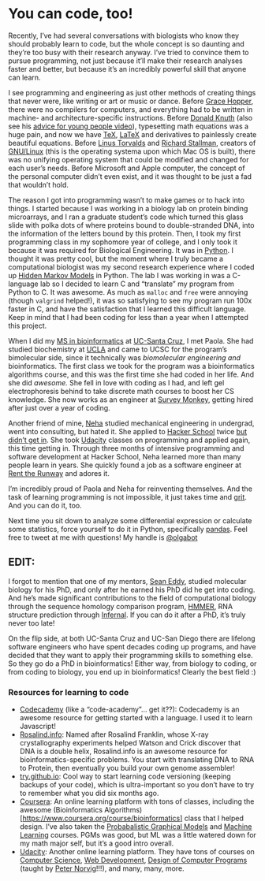 <!--
id: 67789069297
link: http://blog.olgabotvinnik.com/post/67789069297/you-can-code-too
slug: you-can-code-too
date: Fri Nov 22 2013 14:48:00 GMT-0800 (PST)
raw: {"blog_name":"sciencemeetproductivity","id":67789069297,"post_url":"http://blog.olgabotvinnik.com/post/67789069297/you-can-code-too","slug":"you-can-code-too","type":"text","date":"2013-11-22 22:48:00 GMT","timestamp":1385160480,"state":"published","format":"markdown","reblog_key":"fMzdSwQD","tags":["python","programming","bioinformatics"],"short_url":"http://tmblr.co/ZStENu-8Ynln","highlighted":[],"note_count":60,"title":"You can code, too!","body":"<p>Recently, I&#8217;ve had several conversations with biologists who know they should probably learn to code, but the whole concept is so daunting and they&#8217;re too busy with their research anyway. I&#8217;ve tried to convince them to pursue programming, not just because it&#8217;ll make their research analyses faster and better, but because it&#8217;s an incredibly powerful skill that anyone can learn.</p>\n\n<p>I see programming and engineering as just other methods of creating things that never were, like writing or art or music or dance. Before <a href=\"http://en.wikipedia.org/wiki/Grace_Hopper\" target=\"_blank\">Grace Hopper</a>, there were no compilers for computers, and everything had to be written in machine- and architecture-specific instructions. Before <a href=\"http://www-cs-faculty.stanford.edu/~knuth/\" target=\"_blank\">Donald Knuth</a> (also see his <a href=\"http://www.youtube.com/watch?v=75Ju0eM5T2c\" target=\"_blank\">advice for young people video</a>), typesetting math equations was a huge pain, and now we have <a href=\"http://www.tug.org/texlive/\" target=\"_blank\">TeX</a>, <a href=\"http://en.wikipedia.org/wiki/LaTeX\" target=\"_blank\">LaTeX</a> and derivatives to painlessly create beautiful equations. Before <a href=\"http://en.wikipedia.org/wiki/Linus_Torvalds\" target=\"_blank\">Linus Torvalds</a> and <a href=\"http://en.wikipedia.org/wiki/Richard_stallman\" target=\"_blank\">Richard Stallman</a>, creators of <a href=\"https://www.gnu.org/gnu/linux-and-gnu.html\" target=\"_blank\">GNU/Linux</a> (this is the operating systema upon which Mac OS is built), there was no unifying operating system that could be modified and changed for each user&#8217;s needs. Before Microsoft and Apple computer, the concept of the personal computer didn&#8217;t even exist, and it was thought to be just a fad that wouldn&#8217;t hold.</p>\n\n<p>The reason I got into programming wasn&#8217;t to make games or to hack into things. I started because I was working in a biology lab on protein binding microarrays, and I ran a graduate student&#8217;s code which turned this glass slide with polka dots of where proteins bound to double-stranded DNA, into the information of the letters bound by this protein. Then, I took my first programming class in my sophomore year of college, and I only took it because it was required for Biological Engineering. It was in <a href=\"http://www.python.org/\" target=\"_blank\">Python</a>. I thought it was pretty cool, but the moment where I truly became a computational biologist was my second research experience where I coded up <a href=\"http://www.nature.com/nbt/journal/v22/n10/full/nbt1004-1315.html\" target=\"_blank\">Hidden Markov Models</a> in Python. The lab I was working in was a C-language lab so I decided to learn C and &#8220;translate&#8221; my program from Python to C. It was awesome. As much as <code>malloc</code> and <code>free</code> were annoying (though <code>valgrind</code> helped!), it was so satisfying to see my program run 100x faster in C, and have the satisfaction that I learned this difficult language. Keep in mind that I had been coding for less than a year when I attempted this project.</p>\n\n<p>When I did my <a href=\"http://bme.soe.ucsc.edu/\" target=\"_blank\">MS in bioinformatics</a> at <a href=\"http://www.ucsc.edu/\" target=\"_blank\">UC-Santa Cruz</a>, I met Paola. She had studied biochemistry at <a href=\"http://www.ucla.edu/\" target=\"_blank\">UCLA</a> and came to UCSC for the program&#8217;s bimolecular side, since it technically was <em>biomolecular engineering and</em> bioinformatics. The first class we took for the program was a bioinformatics algorithms course, and this was the first time she had coded in her life. And she did <em>awesome.</em> She fell in love with coding as I had, and left gel electrophoresis behind to take discrete math courses to boost her CS knowledge. She now works as an engineer at <a href=\"https://www.surveymonkey.com/\" target=\"_blank\">Survey Monkey</a>, getting hired after just over a year of coding.</p>\n\n<p>Another friend of mine, <a href=\"http://www.nehalita.com/\" target=\"_blank\">Neha</a> studied mechanical engineering in undergrad, went into consulting, but hated it. She applied to <a href=\"https://www.hackerschool.com/\" target=\"_blank\">Hacker School</a> twice <a href=\"http://nerdneha.tumblr.com/post/48064403230/try-try-again-a-lesson-in-persistence\" target=\"_blank\">but didn&#8217;t get in</a>. She took <a href=\"https://www.udacity.com/\" target=\"_blank\">Udacity</a> classes on programming and applied again, this time getting in. Through three months of intensive programming and software development at Hacker School, Neha learned more than many people learn in years. She quickly found a job as a software engineer at <a href=\"http://www.renttherunway.com/rtr_home\" target=\"_blank\">Rent the Runway</a> and adores it.</p>\n\n<p>I&#8217;m incredibly proud of Paola and Neha for reinventing themselves. And the task of learning programming is not impossible, it just takes time and <a href=\"http://www.huffingtonpost.com/tedtalks/angela-lee-duckworth-tedtalk_b_4277459.html\" target=\"_blank\">grit</a>. And you can do it, too.</p>\n\n<p>Next time you sit down to analyze some differential expression or calculate some statistics, force yourself to do it in Python, specifically <a href=\"http://pandas.pydata.org\" target=\"_blank\">pandas</a>. Feel free to tweet at me with questions! My handle is <a href=\"https://twitter.com/olgabot\" target=\"_blank\">@olgabot</a></p>\n\n<h2>EDIT:</h2>\n\n<p>I forgot to mention that one of my mentors, <a href=\"http://en.wikipedia.org/wiki/Sean_Eddy\" target=\"_blank\">Sean Eddy</a>, studied molecular biology for his PhD, and only after he earned his PhD did he get into coding. And he&#8217;s made significant contributions to the field of computational biology through the sequence homology comparison program, <a href=\"http://hmmer.janelia.org/\" target=\"_blank\">HMMER</a>, RNA structure prediction through <a href=\"http://infernal.janelia.org/\" target=\"_blank\">Infernal</a>. If you can do it after a PhD, it&#8217;s truly never too late!</p>\n\n<p>On the flip side, at both UC-Santa Cruz and UC-San Diego there are lifelong software engineers who have spent decades coding up programs, and have decided that they want to apply their programming skills to something else. So they go do a PhD in bioinformatics! Either way, from biology to coding, or from coding to biology, you end up in bioinformatics! Clearly the best field :)</p>\n\n<h3>Resources for learning to code</h3>\n\n<ul><li><a href=\"http://www.codecademy.com/\" target=\"_blank\">Codecademy</a> (like a &#8220;code-academy&#8221;&#8230; get it??): Codecademy is an awesome resource for getting started with a language. I used it to learn Javascript!</li>\n<li><a href=\"http://rosalind.info/problems/locations/\" target=\"_blank\">Rosalind.info</a>: Named after Rosalind Franklin, whose X-ray crystallography experiments helped Watson and Crick discover that DNA is a double helix, Rosalind.info is an awesome resource for bioinformatics-specific problems. You start with translating DNA to RNA to Protein, then eventually you build your own genome assembler!</li>\n<li><a href=\"http://try.github.io/levels/1/challenges/1\" target=\"_blank\">try.github.io</a>: Cool way to start learning code versioning (keeping backups of your code), which is ultra-important so you don&#8217;t have to try to remember what you did six months ago.</li>\n<li><a href=\"https://www.coursera.org/\" target=\"_blank\">Coursera</a>: An online learning platform with tons of classes, including the awesome (Bioinformatics Algorithms)[https://www.coursera.org/course/bioinformatics] class that I helped design. I&#8217;ve also taken the <a href=\"https://www.coursera.org/course/pgm\" target=\"_blank\">Probabalistic Graphical Models</a> and <a href=\"https://www.coursera.org/course/ml\" target=\"_blank\">Machine Learning</a> courses. PGMs was good, but ML was a little watered down for my math major self, but it&#8217;s a good intro overall.</li>\n<li><a href=\"https://www.udacity.com/\" target=\"_blank\">Udacity</a>: Another online learning platform. They have tons of courses on <a href=\"https://www.udacity.com/course/cs101\" target=\"_blank\">Computer Science</a>, <a href=\"https://www.udacity.com/course/cs253\" target=\"_blank\">Web Development</a>, <a href=\"https://www.udacity.com/course/cs212\" target=\"_blank\">Design of Computer Programs</a> (taught by <a href=\"http://en.wikipedia.org/wiki/Peter_Norvig\" target=\"_blank\">Peter Norvig</a>!!!), and many, many, more.</li>\n</ul>"}
publish: 2013-11-022
tags: python, programming, bioinformatics
title: You can code, too!
-->


You can code, too!
==================

Recently, I’ve had several conversations with biologists who know they
should probably learn to code, but the whole concept is so daunting and
they’re too busy with their research anyway. I’ve tried to convince them
to pursue programming, not just because it’ll make their research
analyses faster and better, but because it’s an incredibly powerful
skill that anyone can learn.

I see programming and engineering as just other methods of creating
things that never were, like writing or art or music or dance. Before
[Grace Hopper](http://en.wikipedia.org/wiki/Grace_Hopper), there were no
compilers for computers, and everything had to be written in machine-
and architecture-specific instructions. Before [Donald
Knuth](http://www-cs-faculty.stanford.edu/~knuth/) (also see his [advice
for young people video](http://www.youtube.com/watch?v=75Ju0eM5T2c)),
typesetting math equations was a huge pain, and now we have
[TeX](http://www.tug.org/texlive/),
[LaTeX](http://en.wikipedia.org/wiki/LaTeX) and derivatives to
painlessly create beautiful equations. Before [Linus
Torvalds](http://en.wikipedia.org/wiki/Linus_Torvalds) and [Richard
Stallman](http://en.wikipedia.org/wiki/Richard_stallman), creators of
[GNU/Linux](https://www.gnu.org/gnu/linux-and-gnu.html) (this is the
operating systema upon which Mac OS is built), there was no unifying
operating system that could be modified and changed for each user’s
needs. Before Microsoft and Apple computer, the concept of the personal
computer didn’t even exist, and it was thought to be just a fad that
wouldn’t hold.

The reason I got into programming wasn’t to make games or to hack into
things. I started because I was working in a biology lab on protein
binding microarrays, and I ran a graduate student’s code which turned
this glass slide with polka dots of where proteins bound to
double-stranded DNA, into the information of the letters bound by this
protein. Then, I took my first programming class in my sophomore year of
college, and I only took it because it was required for Biological
Engineering. It was in [Python](http://www.python.org/). I thought it
was pretty cool, but the moment where I truly became a computational
biologist was my second research experience where I coded up [Hidden
Markov
Models](http://www.nature.com/nbt/journal/v22/n10/full/nbt1004-1315.html)
in Python. The lab I was working in was a C-language lab so I decided to
learn C and “translate” my program from Python to C. It was awesome. As
much as `malloc` and `free` were annoying (though `valgrind` helped!),
it was so satisfying to see my program run 100x faster in C, and have
the satisfaction that I learned this difficult language. Keep in mind
that I had been coding for less than a year when I attempted this
project.

When I did my [MS in bioinformatics](http://bme.soe.ucsc.edu/) at
[UC-Santa Cruz](http://www.ucsc.edu/), I met Paola. She had studied
biochemistry at [UCLA](http://www.ucla.edu/) and came to UCSC for the
program’s bimolecular side, since it technically was *biomolecular
engineering and* bioinformatics. The first class we took for the program
was a bioinformatics algorithms course, and this was the first time she
had coded in her life. And she did *awesome.* She fell in love with
coding as I had, and left gel electrophoresis behind to take discrete
math courses to boost her CS knowledge. She now works as an engineer at
[Survey Monkey](https://www.surveymonkey.com/), getting hired after just
over a year of coding.

Another friend of mine, [Neha](http://www.nehalita.com/) studied
mechanical engineering in undergrad, went into consulting, but hated it.
She applied to [Hacker School](https://www.hackerschool.com/) twice [but
didn’t get
in](http://nerdneha.tumblr.com/post/48064403230/try-try-again-a-lesson-in-persistence).
She took [Udacity](https://www.udacity.com/) classes on programming and
applied again, this time getting in. Through three months of intensive
programming and software development at Hacker School, Neha learned more
than many people learn in years. She quickly found a job as a software
engineer at [Rent the Runway](http://www.renttherunway.com/rtr_home) and
adores it.

I’m incredibly proud of Paola and Neha for reinventing themselves. And
the task of learning programming is not impossible, it just takes time
and
[grit](http://www.huffingtonpost.com/tedtalks/angela-lee-duckworth-tedtalk_b_4277459.html).
And you can do it, too.

Next time you sit down to analyze some differential expression or
calculate some statistics, force yourself to do it in Python,
specifically [pandas](http://pandas.pydata.org). Feel free to tweet at
me with questions! My handle is [@olgabot](https://twitter.com/olgabot)

EDIT:
-----

I forgot to mention that one of my mentors, [Sean
Eddy](http://en.wikipedia.org/wiki/Sean_Eddy), studied molecular biology
for his PhD, and only after he earned his PhD did he get into coding.
And he’s made significant contributions to the field of computational
biology through the sequence homology comparison program,
[HMMER](http://hmmer.janelia.org/), RNA structure prediction through
[Infernal](http://infernal.janelia.org/). If you can do it after a PhD,
it’s truly never too late!

On the flip side, at both UC-Santa Cruz and UC-San Diego there are
lifelong software engineers who have spent decades coding up programs,
and have decided that they want to apply their programming skills to
something else. So they go do a PhD in bioinformatics! Either way, from
biology to coding, or from coding to biology, you end up in
bioinformatics! Clearly the best field :)

### Resources for learning to code

-   [Codecademy](http://www.codecademy.com/) (like a “code-academy”… get
    it??): Codecademy is an awesome resource for getting started with a
    language. I used it to learn Javascript!
-   [Rosalind.info](http://rosalind.info/problems/locations/): Named
    after Rosalind Franklin, whose X-ray crystallography experiments
    helped Watson and Crick discover that DNA is a double helix,
    Rosalind.info is an awesome resource for bioinformatics-specific
    problems. You start with translating DNA to RNA to Protein, then
    eventually you build your own genome assembler!
-   [try.github.io](http://try.github.io/levels/1/challenges/1): Cool
    way to start learning code versioning (keeping backups of your
    code), which is ultra-important so you don’t have to try to remember
    what you did six months ago.
-   [Coursera](https://www.coursera.org/): An online learning platform
    with tons of classes, including the awesome (Bioinformatics
    Algorithms)[https://www.coursera.org/course/bioinformatics] class
    that I helped design. I’ve also taken the [Probabalistic Graphical
    Models](https://www.coursera.org/course/pgm) and [Machine
    Learning](https://www.coursera.org/course/ml) courses. PGMs was
    good, but ML was a little watered down for my math major self, but
    it’s a good intro overall.
-   [Udacity](https://www.udacity.com/): Another online learning
    platform. They have tons of courses on [Computer
    Science](https://www.udacity.com/course/cs101), [Web
    Development](https://www.udacity.com/course/cs253), [Design of
    Computer Programs](https://www.udacity.com/course/cs212) (taught by
    [Peter Norvig](http://en.wikipedia.org/wiki/Peter_Norvig)!!!), and
    many, many, more.


